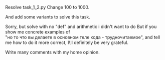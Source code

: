 Resolve task_1_2.py
Change 100 to 1000.

And add some variants to solve this task.

Sorry, but solve with no "def" and arithmetic i didn't want to do
But if you show me concrete examples of  
"но то что вы делаете в основном теле кода - трудночитаемое",
and tell me how to do it more correct,
I\ll definitely be very grateful. 

Write many comments with my home opinion.